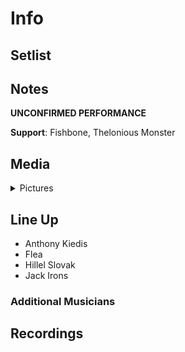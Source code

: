 # Info

## Setlist


## Notes

**UNCONFIRMED PERFORMANCE** 

**Support**: Fishbone, Thelonious Monster

## Media 

<details>
  <summary>Pictures</summary>
  <!--<img alt="Setlist" title="Setlist" src="_.jpg" height="200" />
  <img alt="Clipping" title="Clipping" src="_.jpg" height="200" />
  <img alt="Flyer" title="Flyer" src="_.jpg" height="200" />-->
</details>

## Line Up

* Anthony Kiedis
* Flea
* Hillel Slovak
* Jack Irons

### Additional Musicians

## Recordings
